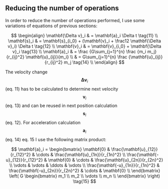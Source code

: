 ## Reducing the number of operations

In order to reduce the number of operations performed, I use some variations of equations of previous sections:

$$
\begin{align}
\mathbf{\Delta v}_i & = \mathbf{a}_i \Delta t  \tag{11} \\
\mathbf{s}_i & = \mathbf{s}_{i_0} + (\mathbf{v}_i + \frac12 \mathbf{\Delta v}_i) \Delta t \tag{12} \\
\mathbf{v}_i & = \mathbf{v}_{i_0} + \mathbf{\Delta v}_i  \tag{13} \\
\mathbf{a}_i & = \frac {G\sum_{j=1}^{n} \frac {m_i m_j} {r_{ij}^2} \mathbf{u}_{ij}}{m_i} \\
& = G\sum_{j=1}^{n} \frac {\mathbf{u}_{ij}} {r_{ij}^2} m_j \tag{14} \\
\end{align}
$$

The velocity change $$\mathbf{\Delta v}_i$$ (eq. 11) has to be calculated to determine next velocity $$\mathbf{v}_i$$
(eq. 13) and can be reused in next position calculation $$\mathbf{s}_i$$ (eq. 12). For acceleration calculation
$$\mathbf{a}_i$$ (eq. 14) eq. 15 I use the following matrix product:

$$
\mathbf{a}_i =
\begin{bmatrix}
\mathbf{0}                        & \frac{\mathbf{u}_{12}}{r_{12}^2}  & \cdots & \frac{\mathbf{u}_{1n}}{r_{1n}^2} \\
\frac{\mathbf{-u}_{12}}{r_{12}^2} & \mathbf{0}                        & \cdots & \frac{\mathbf{u}_{2n}}{r_{2n}^2} \\
\vdots                            & \vdots                            & \ddots & \vdots                           \\
\frac{\mathbf{-u}_{1n}}{r_{1n}^2} & \frac{\mathbf{-u}_{2n}}{r_{2n}^2} & \cdots & \mathbf{0}                       \\
\end{bmatrix}
\left( G
\begin{bmatrix}
m_1    \\
m_2    \\
\vdots \\
m_n    \\
\end{bmatrix}
\right)
\tag{15}
$$
